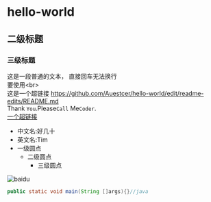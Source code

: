 # hello-world
## 二级标题
### 三级标题
这是一段普通的文本，
直接回车无法换行<br>
要使用\<br><br>
这是一个超链接
https://github.com/Auestcer/hello-world/edit/readme-edits/README.md<br>
Thank `You`.Please`Call` Me`Coder`.<br>
[一个超链接](https://github.com/Auestcer "悬停显示")<br>
* 中文名:好几十
* 英文名:Tim
* 一级圆点
  * 二级圆点
    * 三级圆点

![baidu](http://www.baidu.com/img/bdlogo.gif)
```java
public static void main(String []args){}//java
```
